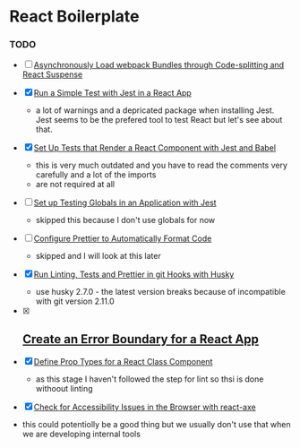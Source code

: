 # React Boilerplate

### TODO
- [ ] [Asynchronously Load webpack Bundles through Code-splitting and React Suspense](https://egghead.io/lessons/react-asynchronously-load-webpack-bundles-through-code-splitting-and-react-suspense)

  
- [X] [Run a Simple Test with Jest in a React App](https://egghead.io/lessons/jest-run-a-simple-test-with-jest-in-a-react-app)
  - a lot of warnings and a depricated package when installing Jest. Jest seems to be the prefered tool to test React but let's see about that. 

- [X] [Set Up Tests that Render a React Component with Jest and Babel](https://egghead.io/lessons/jest-set-up-tests-that-render-a-react-component-with-jest-and-babel)
  - this is very much outdated and you have to read the comments very carefully and a lot of the imports 
  - are not required at all

- [ ] [Set up Testing Globals in an Application with Jest](https://egghead.io/lessons/jest-set-up-testing-globals-in-an-application-with-jest)
  - skipped this because I don't use globals for now

- [ ] [Configure Prettier to Automatically Format Code](https://egghead.io/lessons/javascript-configure-prettier-to-automatically-format-code)
  - skipped and I will look at this later

- [X] [Run Linting, Tests and Prettier in git Hooks with Husky](https://egghead.io/lessons/git-run-linting-tests-and-prettier-in-git-hooks-with-husky)
  - use husky 2.7.0 - the latest version breaks because of incompatible with git version 2.11.0

- [X] [Create an Error Boundary for a React App](https://egghead.io/lessons/react-create-an-error-boundary-for-a-react-app)
  - 

- [X] [Define Prop Types for a React Class Component](https://egghead.io/lessons/react-define-prop-types-for-a-react-class-component)
  - as this stage I haven't followed the step for lint so thsi is done withoout linting

- [X] [Check for Accessibility Issues in the Browser with react-axe](https://egghead.io/lessons/aria-check-for-accessibility-issues-in-the-browser-with-react-axe)
 - this could potentiolly be a good thing but we usually don't use that when we are developing internal tools
